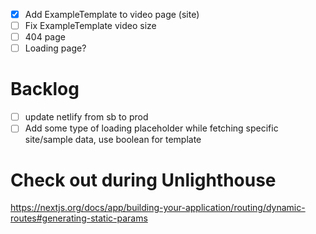 - [x] Add ExampleTemplate to video page (site)
- [ ] Fix ExampleTemplate video size
- [ ] 404 page
- [ ] Loading page?

# Backlog
- [ ] update netlify from sb to prod
- [ ] Add some type of loading placeholder while fetching specific site/sample data, use boolean for template

# Check out during Unlighthouse
https://nextjs.org/docs/app/building-your-application/routing/dynamic-routes#generating-static-params

